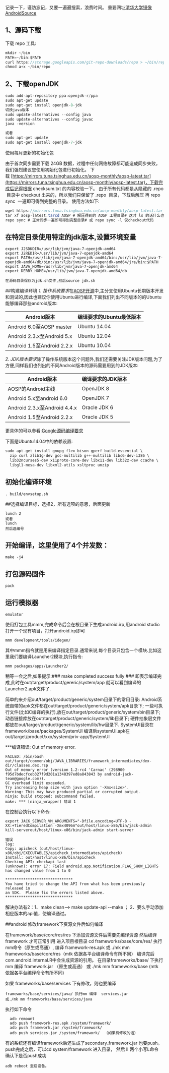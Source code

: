 记录一下，谨防忘记，又要一遍遍搜索，浪费时间。
重要网址[清华大学镜像](https://mirrors.tuna.tsinghua.edu.cn/help/AOSP/)[AndroidSource](https://source.android.com/source/initializing.html)
## 1、源码下载
下载 repo 工具:
```java
mkdir ~/bin
PATH=~/bin:$PATH
curl https://storage.googleapis.com/git-repo-downloads/repo > ~/bin/repo
chmod a+x ~/bin/repo
```

## 2、下载openJDK
```java
sudo add-apt-repository ppa:openjdk-r/ppa
sudo apt-get update
sudo apt-get install openjdk-8-jdk
切换java版本
sudo update-alternatives --config java
sudo update-alternatives --config javac
java -version

或者
sudo apt-get update                           
sudo apt-get install openjdk-7-jdk
```
使用每月更新的初始化包

由于首次同步需要下载 24GB 数据，过程中任何网络故障都可能造成同步失败，我们强烈建议您使用初始化包进行初始化。
下载 [https://mirrors.tuna.tsinghua.edu.cn/aosp-monthly/aosp-latest.tar](https://mirrors.tuna.tsinghua.edu.cn/aosp-monthly/aosp-latest.tar)，下载完成后记得根据 checksum.txt 的内容校验一下。
由于所有代码都是从隐藏的 .repo
 目录中 checkout 出来的，所以我们只保留了 .repo
 目录，下载后解压 再 repo sync
 一遍即可得到完整的目录。
使用方法如下:
```java
wget https://mirrors.tuna.tsinghua.edu.cn/aosp-monthly/aosp-latest.tar # 下载初始化包
tar xf aosp-latest.tarcd AOSP # 解压得到的 AOSP 工程目录# 这时 ls 的话什么也看不到，因为只有一个隐藏的 .repo 目录
repo sync # 正常同步一遍即可得到完整目录# 或 repo sync -l 仅checkout代码
```
## 在特定目录使用特定的jdk版本,设置环境变量
```
export J2SDKDIR=/usr/lib/jvm/java-7-openjdk-amd64
export J2REDIR=/usr/lib/jvm/java-7-openjdk-amd64
export PATH=/usr/lib/jvm/java-7-openjdk-amd64/bin:/usr/lib/jvm/java-7-openjdk-amd64/db/bin:/usr/lib/jvm/java-7-openjdk-amd64/jre/bin:$PATH
export JAVA_HOME=/usr/lib/jvm/java-7-openjdk-amd64
export DERBY_HOME=/usr/lib/jvm/java-7-openjdk-amd64/db

在源码目录保存为jdk.sh文件,然后source jdk.sh
```


##构建编译环境
*1. 操作系统要求*在[AOSP开源](https://android.googlesource.com/)中,主分支使用Ubuntu长期版本开发和测试的,因此也建议你使用Ubuntu进行编译,下面我们列出不同版本的的Ubuntu能够编译那些android版本:

Android版本	| 编译要求的Ubuntu最低版本
--------|------
Android 6.0至AOSP master	|Ubuntu 14.04
Android 2.3.x至Android 5.x	|Ubuntu 12.04
Android 1.5至Android 2.2.x|	Ubuntu 10.04

*2. JDK版本要求*除了操作系统版本这个问题外,我们还需要关注JDK版本问题,为了方便,同样我们也列出的不同Android版本的源码需要用到的JDK版本:

Android版本	|编译要求的JDK版本
----|----
AOSP的Android主线	|OpenJDK 8
Android 5.x至android 6.0|	OpenJDK 7
Android 2.3.x至Android 4.4.x	|Oracle JDK 6
Android 1.5至Android 2.2.x|	Oracle JDK 5

更具体的可以参看:[Google源码编译要求](https://source.android.com/source/requirements.html)

下面是Ubuntu14.04中的依赖设置:
```java
sudo apt-get install gnupg flex bison gperf build-essential \
  zip curl zlib1g-dev gcc-multilib g++-multilib libc6-dev-i386 \
  lib32ncurses5-dev x11proto-core-dev libx11-dev lib32z-dev ccache \
  libgl1-mesa-dev libxml2-utils xsltproc unzip
```

## 初始化编译环境
```
. build/envsetup.sh
```
##选择编译目标，选择2，所有选项的意思，后面更新
```
lunch 2
或者
lunch
然后选编号
```
## 开始编译，这里使用了4个并发数：
```
make -j4
```
## 打包源码固件
```
pack
```
## 运行模拟器
```
emulator
```
使用打包工具mmm,完成命令后会在根目录下生成android.irp,用android studio打开一个现有项目，打开android.irp即可
```
mmm development/tools/idegen/
```

其中mmm指令就是用来编译指定目录.通常来说,每个目录只包含一个模块.比如这里我们要编译Launcher2模块,执行指令:
```
mmm packages/apps/Launcher2/
```
稍等一会之后,如果提示:### make completed success fully ###
即表示编译完成,此时在out/target/product/gereric/system/app
就可以看到编译的Launcher2.apk文件了.

简单的来介绍out/target/product/generic/system目录下的常用目录:
Android系统自带的apk文件都在out/target/product/generic/system/apk目录下;
一些可执行文件(比如C编译的执行),放在out/target/product/generic/system/bin目录下;
动态链接库放在out/target/product/generic/system/lib目录下;
硬件抽象层文件都放在out/targer/product/generic/system/lib/hw目录下.
SystemUI目录在framework/base/packages/SystemUI
编译后systemUI.apk在out/target/product/xxx/system/priv-app/SystemUI


***编译错误: Out of memory error.
```
FAILED: /bin/bash out/target/common/obj/JAVA_LIBRARIES/framework_intermediates/dex-dir/classes.dex.rsp
Out of memory error (version 1.2-rc4 'Carnac' (298900 f95d7bdecfceb327f9d201a1348397ed8a843843 by android-jack-team@google.com)).
GC overhead limit exceeded.
Try increasing heap size with java option '-Xmx<size>'.
Warning: This may have produced partial or corrupted output.
ninja: build stopped: subcommand failed.
make: *** [ninja_wrapper] 错误 1
```
在控制台执行以下命令:
```
export JACK_SERVER_VM_ARGUMENTS="-Dfile.encoding=UTF-8 -XX:+TieredCompilation -Xmx4096m"out/host/linux-x86/bin/jack-admin kill-serverout/host/linux-x86/bin/jack-admin start-server
```
```
错误
log:
Copy: apicheck (out/host/linux-x86/obj/EXECUTABLES/apicheck_intermediates/apicheck)
Install: out/host/linux-x86/bin/apicheck
Checking API: checkapi-last
(unknown): error 17: Field android.app.Notification.FLAG_SHOW_LIGHTS has changed value from 1 to 0

******************************
You have tried to change the API from what has been previously released in
an SDK.  Please fix the errors listed above.
******************************
```
解决办法有2：1、make clean--> make update-api --make ； 2、要么手动添加相应版本的api值，使编译通过。

##android 修改framework下资源文件后如何编译

在framework/base/core/res/res 下添加资源文件后需要先编译资源 然后编译framework 才可正常引用
进入项目根目录 cd frameworks/base/core/res/ 执行mm命令（原生或高通）, 编译 framework-res.apk
或 ./mk mm frameworks/base/core/res（mtk  依据各平台编译命令有所不同）
编译完后com.android.internal.R中会生成资源的引用。 
在目录frameworks/base/ 下执行mm 编译 framework.jar  （原生或高通）
或 ./mk mm frameworks/base  (mtk  依据各平台编译命令有所不同)
 
如果 frameworks/base/services 下有修改，则也要编译
```
frameworks/base/services/java/ 执行mm 编译  services.jar
或./mk mm frameworks/base/services/java
```
 
执行如下命令
```
  adb remount
  adb push framework-res.apk /system/framework/
  adb push framework.jar /system/framework/
  adb push services.jar /system/framework/  （如果有修改的话）
```
 
有的系统还有编译framework后还生成了secondary_framework.jar
也要push。
push完成之后，可以cd system/framework 进入目录，
然后 ll 两个小写L命令 确认下是否push成功
 ```
adb reboot 重启设备。
```

